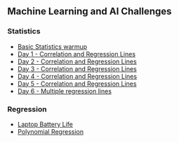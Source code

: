 ## Machine Learning and AI Challenges

### Statistics 
* [Basic Statistics warmup](https://github.com/mlfa03/Hackerrank_Challenges/tree/main/ML_and_AI)
* [Day 1 - Correlation and Regression Lines]()
* [Day 2 - Correlation and Regression Lines]()
* [Day 3 - Correlation and Regression Lines]()
* [Day 4 - Correlation and Regression Lines]()
* [Day 5 - Correlation and Regression Lines](https://iaexpert.academy/topic/projeto-5-classificacao-de-texto-e-analise-de-sentimentos/)
* [Day 6 - Multiple regression lines](https://github.com/mlfa03/Hackerrank_Challenges/blob/main/ML_and_AI/day6_mult_reg_lines.py)


### Regression
* [Laptop Battery Life](https://github.com/mlfa03/Hackerrank_Challenges/blob/main/ML_and_AI/laptop_battery_life.py)
* [Polynomial Regression](https://github.com/mlfa03/Hackerrank_Challenges/tree/main/ML_and_AI)

